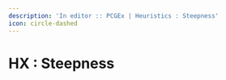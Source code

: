 ```yaml
---
description: 'In editor :: PCGEx | Heuristics : Steepness'
icon: circle-dashed
---
```


# HX : Steepness


